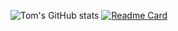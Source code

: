 ![Tom's GitHub stats](https://github-readme-stats.vercel.app/api?username=ThomasBury&show_icons=true&theme=radical)
[![Readme Card](https://github-readme-stats.vercel.app/api/pin/?username=ThomasBury&repo=github-readme-stats)](https://github.com/ThomasBury/github-readme-stats)
